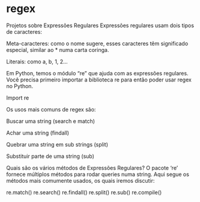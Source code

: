 # regex
Projetos sobre Expressões Regulares
Expressões regulares usam dois tipos de caracteres:

Meta-caracteres: como o nome sugere, esses caracteres têm significado especial, similar ao * numa carta coringa.

Literais: como a, b, 1, 2…

Em Python, temos o módulo “re” que ajuda com as expressões regulares. Você precisa primeiro importar a biblioteca re para então poder usar regex no Python.

Import re

Os usos mais comuns de regex são:



Buscar uma string (search e match)

Achar uma string (findall)

Quebrar uma string em sub strings (split)

Substituir parte de uma string (sub)

Quais são os vários métodos de Expressões Regulares?
O pacote ‘re’ fornece múltiplos métodos para rodar queries numa string. Aqui segue os métodos mais comumente usados, os quais iremos discutir:

re.match()
re.search()
re.findall()
re.split()
re.sub()
re.compile()



